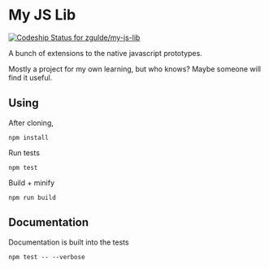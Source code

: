 # My JS Lib

[ ![Codeship Status for zgulde/my-js-lib](https://app.codeship.com/projects/fb6cb800-d9ff-0134-d6f9-3e892a3f83ae/status?branch=master)](https://app.codeship.com/projects/203554)

A bunch of extensions to the native javascript prototypes.

Mostly a project for my own learning, but who knows? Maybe someone will find it
useful.

## Using

After cloning,

```
npm install
```

Run tests

```
npm test
```

Build + minify

```
npm run build
```

## Documentation

Documentation is built into the tests

```
npm test -- --verbose
```
